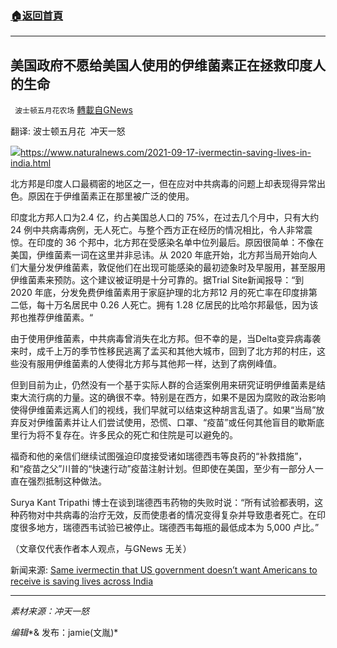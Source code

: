 ###  [:house:返回首頁](https://github.com/ourhimalayas/txt)
---


## 美国政府不愿给美国人使用的伊维菌素正在拯救印度人的生命
` 波士顿五月花农场` [轉載自GNews](https://gnews.org/zh-hans/1567174/)

翻译: 波士顿五月花  冲天一怒

![](https://assets.gnews.org/wp-content/uploads/2021/10/India-Vaccine-Pills-Drugs-Map.jpg)https://www.naturalnews.com/2021-09-17-ivermectin-saving-lives-in-india.html

北方邦是印度人口最稠密的地区之一，但在应对中共病毒的问题上却表现得异常出色。原因在于伊维菌素正在那里被广泛的使用。

印度北方邦人口为2.4 亿，约占美国总人口的 75%，在过去几个月中，只有大约 24 例中共病毒病例，无人死亡。与整个西方正在经历的情况相比，令人非常震惊。在印度的 36 个邦中，北方邦在受感染名单中位列最后。原因很简单：不像在美国，伊维菌素一词在这里并非忌讳。从 2020 年底开始，北方邦当局开始向人们大量分发伊维菌素，敦促他们在出现可能感染的最初迹象时及早服用，甚至服用伊维菌素来预防。这个建议被证明是十分可靠的。据Trial Site新闻报导：“到 2020 年底，分发免费伊维菌素用于家庭护理的北方邦12 月的死亡率在印度排第二低，每十万名居民中 0.26 人死亡。拥有 1.28 亿居民的比哈尔邦最低，因为该邦也推荐伊维菌素。“

由于使用伊维菌素，中共病毒曾消失在北方邦。但不幸的是，当Delta变异病毒袭来时，成千上万的季节性移民逃离了孟买和其他大城市，回到了北方邦的村庄，这些没有服用伊维菌素的人使得北方邦与其他邦一样，达到了病例峰值。

但到目前为止，仍然没有一个基于实际人群的合适案例用来研究证明伊维菌素是结束大流行病的力量。这的确很不幸。特别是在西方，如果不是因为腐败的政治影响使得伊维菌素远离人们的视线，我们早就可以结束这种胡言乱语了。如果“当局”放弃反对伊维菌素并让人们尝试使用，恐慌、口罩、“疫苗”或任何其他盲目的歇斯底里行为将不复存在。许多民众的死亡和住院是可以避免的。

福奇和他的亲信们继续试图强迫印度接受诸如瑞德西韦等良药的“补救措施”，和“疫苗之父”川普的“快速行动”疫苗注射计划。但即使在美国，至少有一部分人一直在强烈抵制这种做法。

Surya Kant Tripathi 博士在谈到瑞德西韦药物的失败时说：“所有试验都表明，这种药物对中共病毒的治疗无效，反而使患者的情况变得复杂并导致患者死亡。在印度很多地方，瑞德西韦试验已被停止。瑞德西韦每瓶的最低成本为 5,000 卢比。”

（文章仅代表作者本人观点，与GNews 无关）

新闻来源: [Same ivermectin that US government doesn’t want Americans to receive is saving lives across India](https://www.naturalnews.com/2021-09-17-ivermectin-saving-lives-in-india.html)

* * *

*素材来源：冲天一怒*

*编辑**& 发布：jamie(文胤)*
